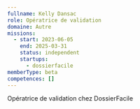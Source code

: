 ```yaml
---
fullname: Kelly Dansac
role: Opératrice de validation
domaine: Autre
missions:
  - start: 2023-06-05
    end: 2025-03-31
    status: independent
    startups:
      - dossierfacile
memberType: beta
competences: []
---
```

Opératrice de validation chez DossierFacile
